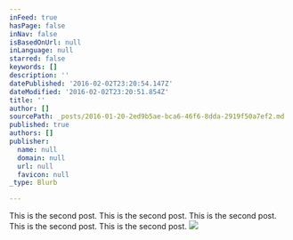 ```yaml
---
inFeed: true
hasPage: false
inNav: false
isBasedOnUrl: null
inLanguage: null
starred: false
keywords: []
description: ''
datePublished: '2016-02-02T23:20:54.147Z'
dateModified: '2016-02-02T23:20:51.854Z'
title: ''
author: []
sourcePath: _posts/2016-01-20-2ed9b5ae-bca6-46f6-8dda-2919f50a7ef2.md
published: true
authors: []
publisher:
  name: null
  domain: null
  url: null
  favicon: null
_type: Blurb

---
```

This is the second post. This is the second post. This is the second post. This is the second post. This is the second post.
![](https://the-grid-user-content.s3-us-west-2.amazonaws.com/27774799-a053-46fc-b92c-03b3e480843b.jpg)